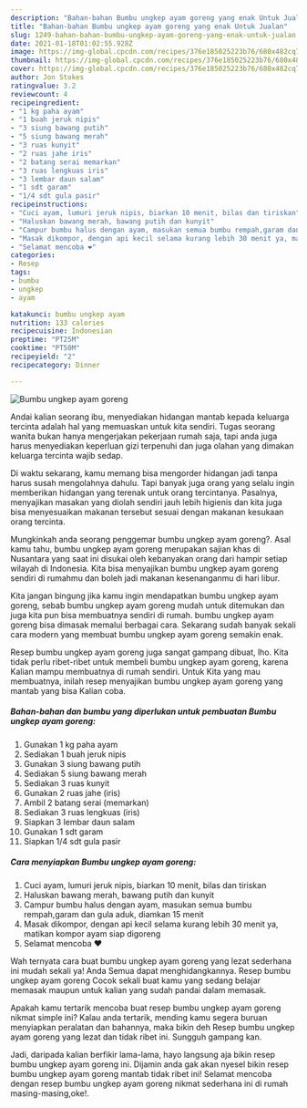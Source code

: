 ```yaml
---
description: "Bahan-bahan Bumbu ungkep ayam goreng yang enak Untuk Jualan"
title: "Bahan-bahan Bumbu ungkep ayam goreng yang enak Untuk Jualan"
slug: 1249-bahan-bahan-bumbu-ungkep-ayam-goreng-yang-enak-untuk-jualan
date: 2021-01-18T01:02:55.928Z
image: https://img-global.cpcdn.com/recipes/376e185025223b76/680x482cq70/bumbu-ungkep-ayam-goreng-foto-resep-utama.jpg
thumbnail: https://img-global.cpcdn.com/recipes/376e185025223b76/680x482cq70/bumbu-ungkep-ayam-goreng-foto-resep-utama.jpg
cover: https://img-global.cpcdn.com/recipes/376e185025223b76/680x482cq70/bumbu-ungkep-ayam-goreng-foto-resep-utama.jpg
author: Jon Stokes
ratingvalue: 3.2
reviewcount: 4
recipeingredient:
- "1 kg paha ayam"
- "1 buah jeruk nipis"
- "3 siung bawang putih"
- "5 siung bawang merah"
- "3 ruas kunyit"
- "2 ruas jahe iris"
- "2 batang serai memarkan"
- "3 ruas lengkuas iris"
- "3 lembar daun salam"
- "1 sdt garam"
- "1/4 sdt gula pasir"
recipeinstructions:
- "Cuci ayam, lumuri jeruk nipis, biarkan 10 menit, bilas dan tiriskan"
- "Haluskan bawang merah, bawang putih dan kunyit"
- "Campur bumbu halus dengan ayam, masukan semua bumbu rempah,garam dan gula aduk, diamkan 15 menit"
- "Masak dikompor, dengan api kecil selama kurang lebih 30 menit ya, matikan kompor ayam siap digoreng"
- "Selamat mencoba ❤️"
categories:
- Resep
tags:
- bumbu
- ungkep
- ayam

katakunci: bumbu ungkep ayam 
nutrition: 133 calories
recipecuisine: Indonesian
preptime: "PT25M"
cooktime: "PT50M"
recipeyield: "2"
recipecategory: Dinner

---
```



![Bumbu ungkep ayam goreng](https://img-global.cpcdn.com/recipes/376e185025223b76/680x482cq70/bumbu-ungkep-ayam-goreng-foto-resep-utama.jpg)

Andai kalian seorang ibu, menyediakan hidangan mantab kepada keluarga tercinta adalah hal yang memuaskan untuk kita sendiri. Tugas seorang  wanita bukan hanya mengerjakan pekerjaan rumah saja, tapi anda juga harus menyediakan keperluan gizi terpenuhi dan juga olahan yang dimakan keluarga tercinta wajib sedap.

Di waktu  sekarang, kamu memang bisa mengorder hidangan jadi tanpa harus susah mengolahnya dahulu. Tapi banyak juga orang yang selalu ingin memberikan hidangan yang terenak untuk orang tercintanya. Pasalnya, menyajikan masakan yang diolah sendiri jauh lebih higienis dan kita juga bisa menyesuaikan makanan tersebut sesuai dengan makanan kesukaan orang tercinta. 



Mungkinkah anda seorang penggemar bumbu ungkep ayam goreng?. Asal kamu tahu, bumbu ungkep ayam goreng merupakan sajian khas di Nusantara yang saat ini disukai oleh kebanyakan orang dari hampir setiap wilayah di Indonesia. Kita bisa menyajikan bumbu ungkep ayam goreng sendiri di rumahmu dan boleh jadi makanan kesenanganmu di hari libur.

Kita jangan bingung jika kamu ingin mendapatkan bumbu ungkep ayam goreng, sebab bumbu ungkep ayam goreng mudah untuk ditemukan dan juga kita pun bisa membuatnya sendiri di rumah. bumbu ungkep ayam goreng bisa dimasak memalui berbagai cara. Sekarang sudah banyak sekali cara modern yang membuat bumbu ungkep ayam goreng semakin enak.

Resep bumbu ungkep ayam goreng juga sangat gampang dibuat, lho. Kita tidak perlu ribet-ribet untuk membeli bumbu ungkep ayam goreng, karena Kalian mampu membuatnya di rumah sendiri. Untuk Kita yang mau membuatnya, inilah resep menyajikan bumbu ungkep ayam goreng yang mantab yang bisa Kalian coba.

<!--inarticleads1-->

##### Bahan-bahan dan bumbu yang diperlukan untuk pembuatan Bumbu ungkep ayam goreng:

1. Gunakan 1 kg paha ayam
1. Sediakan 1 buah jeruk nipis
1. Gunakan 3 siung bawang putih
1. Sediakan 5 siung bawang merah
1. Sediakan 3 ruas kunyit
1. Gunakan 2 ruas jahe (iris)
1. Ambil 2 batang serai (memarkan)
1. Sediakan 3 ruas lengkuas (iris)
1. Siapkan 3 lembar daun salam
1. Gunakan 1 sdt garam
1. Siapkan 1/4 sdt gula pasir




<!--inarticleads2-->

##### Cara menyiapkan Bumbu ungkep ayam goreng:

1. Cuci ayam, lumuri jeruk nipis, biarkan 10 menit, bilas dan tiriskan
1. Haluskan bawang merah, bawang putih dan kunyit
1. Campur bumbu halus dengan ayam, masukan semua bumbu rempah,garam dan gula aduk, diamkan 15 menit
1. Masak dikompor, dengan api kecil selama kurang lebih 30 menit ya, matikan kompor ayam siap digoreng
1. Selamat mencoba ❤️




Wah ternyata cara buat bumbu ungkep ayam goreng yang lezat sederhana ini mudah sekali ya! Anda Semua dapat menghidangkannya. Resep bumbu ungkep ayam goreng Cocok sekali buat kamu yang sedang belajar memasak maupun untuk kalian yang sudah pandai dalam memasak.

Apakah kamu tertarik mencoba buat resep bumbu ungkep ayam goreng nikmat simple ini? Kalau anda tertarik, mending kamu segera buruan menyiapkan peralatan dan bahannya, maka bikin deh Resep bumbu ungkep ayam goreng yang lezat dan tidak ribet ini. Sungguh gampang kan. 

Jadi, daripada kalian berfikir lama-lama, hayo langsung aja bikin resep bumbu ungkep ayam goreng ini. Dijamin anda gak akan nyesel bikin resep bumbu ungkep ayam goreng mantab tidak ribet ini! Selamat mencoba dengan resep bumbu ungkep ayam goreng nikmat sederhana ini di rumah masing-masing,oke!.

